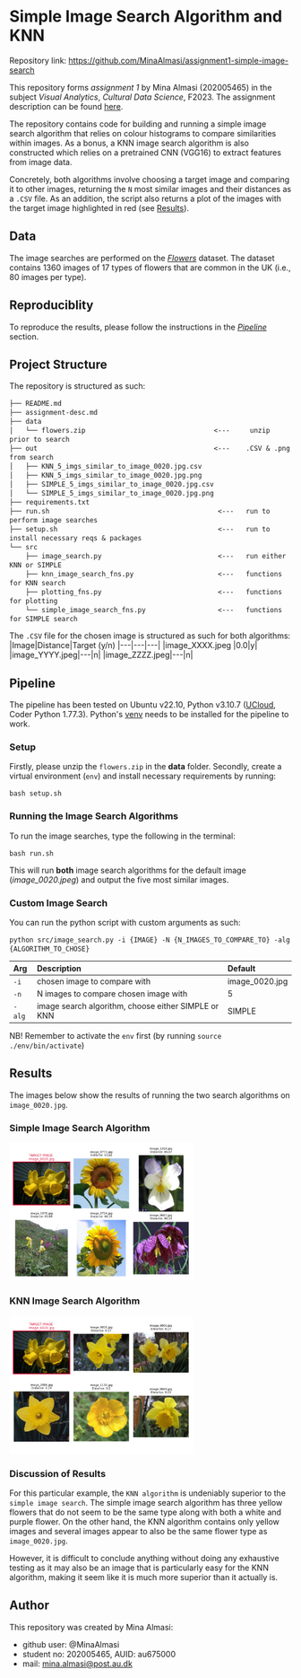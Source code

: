 # Simple Image Search Algorithm and KNN
Repository link: https://github.com/MinaAlmasi/assignment1-simple-image-search

This repository forms *assignment 1* by Mina Almasi (202005465) in the subject *Visual Analytics*, *Cultural Data Science*, F2023. The assignment description can be found [here](https://github.com/MinaAlmasi/assignment1-simple-image-search/blob/master/assignment-desc.md).

The repository contains code for building and running a simple image search algorithm that relies on colour histograms to compare similarities within images. As a bonus, a KNN image search algorithm is also constructed which relies on a pretrained CNN (VGG16) to extract features from image data. 

Concretely, both algorithms involve choosing a target image and comparing it to other images, returning the ```N``` most similar images and their distances as a ```.CSV``` file. As an addition, the script also returns a plot of the images with the target image highlighted in red (see [Results](https://github.com/MinaAlmasi/assignment1-simple-image-search/tree/master#results)).

## Data 
The image searches are performed on the [*Flowers*](https://www.robots.ox.ac.uk/~vgg/data/flowers/17/) dataset. The dataset contains 1360 images of 17 types of flowers that are common in the UK (i.e., 80 images per type).

## Reproduciblity
To reproduce the results, please follow the instructions in the [*Pipeline*](https://github.com/MinaAlmasi/assignment1-simple-image-search/tree/master#pipeline) section. 

## Project Structure 
The repository is structured as such:
```
├── README.md
├── assignment-desc.md
├── data
│   └── flowers.zip                                <---     unzip prior to search
├── out                                            <---    .CSV & .png from search
│   ├── KNN_5_imgs_similar_to_image_0020.jpg.csv 
│   ├── KNN_5_imgs_similar_to_image_0020.jpg.png
│   ├── SIMPLE_5_imgs_similar_to_image_0020.jpg.csv
│   └── SIMPLE_5_imgs_similar_to_image_0020.jpg.png
├── requirements.txt
├── run.sh                                          <---   run to perform image searches 
├── setup.sh                                        <---   run to install necessary reqs & packages
└── src
    ├── image_search.py                             <---   run either KNN or SIMPLE
    ├── knn_image_search_fns.py                     <---   functions for KNN search
    ├── plotting_fns.py                             <---   functions for plotting
    └── simple_image_search_fns.py                  <---   functions for SIMPLE search
```

The ```.CSV``` file for the chosen image is structured as such for both algorithms:
|Image|Distance|Target (y/n)
|---|---|---|
|image_XXXX.jpeg |0.0|y|
|image_YYYY.jpeg|---|n|
|image_ZZZZ.jpeg|---|n|

## Pipeline
The pipeline has been tested on Ubuntu v22.10, Python v3.10.7 ([UCloud](https://cloud.sdu.dk/), Coder Python 1.77.3). 
Python's [venv](https://docs.python.org/3/library/venv.html) needs to be installed for the pipeline to work.

### Setup
Firstly, please unzip the ```flowers.zip``` in the **data** folder. Secondly, create a virtual environment (```env```) and install necessary requirements by running: 
```
bash setup.sh
```

### Running the Image Search Algorithms
To run the image searches, type the following in the terminal:
```
bash run.sh
```

This will run **both** image search algorithms for the default image (*image_0020.jpeg*) and output the five most similar images.

### Custom Image Search
You can run the python script with custom arguments as such:
```
python src/image_search.py -i {IMAGE} -N {N_IMAGES_TO_COMPARE_TO} -alg {ALGORITHM_TO_CHOSE}
```

| Arg        | Description                                         | Default         |
| :---       |:---                                                 |:---             |
| ```-i```   | chosen image to compare with                        | image_0020.jpg  |
| ```-n```   | N images to compare chosen image with               | 5               |
| ```-alg``` | image search algorithm, choose either SIMPLE or KNN | SIMPLE          |

NB! Remember to activate the ```env``` first (by running ```source ./env/bin/activate```)

## Results 
The images below show the results of running the two search algorithms on ```image_0020.jpg```.

### Simple Image Search Algorithm 
<p align="left">
  <img width=65% height=65% src="https://github.com/MinaAlmasi/assignment1-simple-image-search/blob/master/out/SIMPLE_5_imgs_similar_to_image_0020.jpg.png">
</p>

### KNN Image Search Algorithm
<p align="left">
  <img width=65% height=65% src="https://github.com/MinaAlmasi/assignment1-simple-image-search/blob/master/out/KNN_5_imgs_similar_to_image_0020.jpg.png">
</p>

### Discussion of Results
For this particular example, the ```KNN algorithm``` is undeniably superior to the ```simple image search```. The simple image search algorithm has three yellow flowers that do not seem to be the same type along with both a white and purple flower. On the other hand, the KNN algorithm contains only yellow images and several images appear to also be the same flower type as ```image_0020.jpg```. 

However, it is difficult to conclude anything without doing any exhaustive testing as it may also be an image that is particularly easy for the KNN algorithm, making it seem like it is much more superior than it actually is. 

## Author 
This repository was created by Mina Almasi:
- github user: @MinaAlmasi
- student no: 202005465, AUID: au675000
- mail: mina.almasi@post.au.dk 